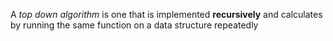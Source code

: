 A _top down algorithm_ is one that is implemented **recursively** and calculates by running the same function on a data structure repeatedly
